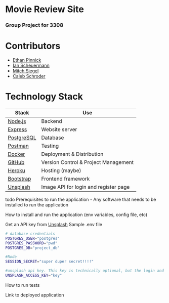 # Movie Review Site
### Group Project for 3308
# Contributors
- [Ethan Pinnick](https://github.com/EPinnick)
- [Ian Scheuermann](https://github.com/ischeuermann)
- [Mitch Siegel](https://github.com/MitchSiegel)
- [Caleb Schroder](https://github.com/CalebSchroder1)

# Technology Stack
| Stack | Use |
| --- | --- | 
| [Node.js](https://nodejs.org/en/) | Backend |
| [Express](https://expressjs.com/)| Website server |
| [PostgreSQL](https://www.postgresql.org/) | Database |
| [Postman](https://www.postman.com/) | Testing |
| [Docker](https://www.docker.com/) | Deployment & Distribution |
| [GitHub](https://github.com) | Version Control & Project Management |
| [Heroku](https://www.heroku.com/) | Hosting (maybe) |
| [Bootstrap](https://getbootstrap.com/) | Frontend framework |
| [Unsplash](https://unsplash.com/) | Image API for login and register page|

todo 
Prerequisites to run the application - Any software that needs to be installed to run the application

How to install and run the application (env variables, config file, etc)

Get an API key from [Unsplash](https://unsplash.com/developers)
Sample .env file
```bash
# database credentials
POSTGRES_USER="postgres"
POSTGRES_PASSWORD="pwd"
POSTGRES_DB="project_db"

#Node 
SESSION_SECRET="super duper secret!!!!"

#unsplash api key. This key is technically optional, but the login and register pages will simply display a non random, default image if this is not set
UNSPLASH_ACCESS_KEY="key"
```

How to run tests

Link to deployed application

